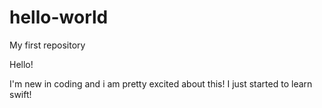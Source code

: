 # hello-world
My first repository

Hello!

I'm new in coding and i am pretty excited about this!
I just started to learn swift!
